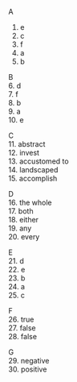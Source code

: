 A
1. e
2. c
3. f
4. a
5. b

B  
6. d  
7. f  
8. b  
9. a  
10. e

C  
11. abstract  
12. invest  
13. accustomed to  
14. landscaped  
15. accomplish  

D  
16. the whole  
17. both  
18. either  
19. any  
20. every  

E  
21. d  
22. e  
23. b  
24. a  
25. c  

F  
26. true  
27. false  
28. false  

G  
29. negative  
30. positive